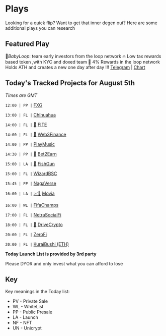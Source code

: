 
# Plays

Looking for a quick flip? Want to get that inner degen out? Here are some additional plays you can research

## Featured Play

👶*BabyLoop*: team early investors from the loop network 🔥
Low tax rewards based token ,with KYC and doxed team 👀 4% Rewards in the loop network Holds ATH and creates a new one day after day !!! 
[Telegram](https://t.me/Baby_LoopBSC) | [Chart](https://app.nexuscrypto.com/token/bsc/0xec13736ffb2a50f3a4817e5797c8a8a777a147cb)

## Today's Tracked Projects for August 5th
_Times are GMT_

`12:00 | PP |`  [FXG](https://t.me/FXG_EN)

`13:00 | FL |`  [Chihuahua](https://t.me/ChiHuaHuaGlobal)

`14:00 | FL |` [📲](https://pinksale.finance/launchpad/0xFFf549959a081E6ef4D973d7D9621BA4b24ba4E2?chain=BSC) [FITE](https://t.me/FITEOfficial)

`14:00 | FL |` [📲](https://www.pinksale.finance/launchpad/0x97b6f84f8dc2f186a5876839b6c60aD1fB5C77F4?chain=BSC) [Web3Finance](https://t.me/WEB3FinanceWorld)

`14:00 | PP |`  [PlayMusic](https://t.me/musicplayweb)

`14:30 | PP |` [📲](https://www.pinksale.finance/launchpad/0xad8D322db1b6885083Dd114dea57c3f195076b4d?chain=BSC) [Bet2Earn](https://t.me/sportsbetting_official)

`15:00 | LA |` [📲](https://www.pinksale.finance/launchpad/0xffcb9ab2c00c4cf402543820000803e95c8acfce?chain=BSC) [FishGun](https://t.me/fishguncryptoglobal)

`15:00 | FL |`  [WizardBSC](https://t.me/Wizardzbsctoken)

`15:45 | PP |`  [NagaVerse](https://t.me/NagaVersegamesOfficial)

`16:00 | LA |` [📈](https://app.nexuscrypto.com/token/bsc/0xbd573bda4e0e3215acab539ea82065e96c1a4bd3)[📲](https://www.pinksale.finance/launchpad/0x0750edc8588745019B4558FF2Cf1a422F6717E2d?chain=BSC) [Movia](https://t.me/moviatoken)

`16:00 | WL |`  [FifaChamps](https://t.me/FIFAChampsGlobal)

`17:00 | FL |`  [NetraSocialFi](https://t.me/NetrasocialFi)

`18:00 | FL |` [📲](https://www.pinksale.finance/launchpad/0xcbc6657eab01b1D59161C4fF262c963a79494095?chain=BSC) [DriveCrypto](https://t.me/drivecrypto_official)

`20:00 | FL |`  [ZeroFi](https://t.me/zerofi_group)

`20:00 | FL |`  [KuraiBushi (ETH)](https://t.me/KuraiBushi)

**Today Launch List is provided by 3rd party**

Please DYOR and only invest what you can afford to lose

## Key
Key meanings in the Today list:

- PV - Private Sale
- WL - WhiteList
- PP - Public Presale
- LA - Launch
- NF - NFT
- UN - Unicrypt